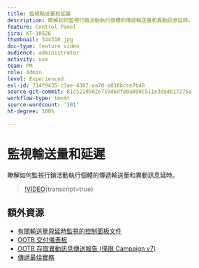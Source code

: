 ```yaml
---
title: 監視輸送量和延遲
description: 瞭解如何監視行銷活動執行個體的傳遞輸送量和異動訊息延時。
feature: Control Panel
jira: KT-10526
thumbnail: 344310.jpg
doc-type: feature video
audience: administrator
activity: use
team: PM
role: Admin
level: Experienced
exl-id: 714f9435-c3ae-4307-aa70-a810bcce7b48
source-git-commit: 81c5210502e719d6dfe0a000c511e3da4b17275a
workflow-type: tm+mt
source-wordcount: '101'
ht-degree: 100%

---
```


# 監視輸送量和延遲

瞭解如何監視行銷活動執行個體的傳遞輸送量和異動訊息延時。

>[!VIDEO](https://video.tv.adobe.com/v/344310/?learn=on){transcript=true}

## 額外資源

* [有關輸送量與延時監視的控制面板文件](https://experienceleague.adobe.com/docs/control-panel/using/performance-monitoring/thoughputs-latencies.html?lang=zh-Hant#)
* [OOTB 交付儀表板](https://experienceleague.adobe.com/docs/campaign-classic/using/sending-messages/monitoring-deliveries/delivery-dashboard.html?lang=zh-Hant)
* [OOTB 存取異動訊息傳送報告 (僅限 Campaign v7)](https://experienceleague.adobe.com/docs/campaign-classic/using/transactional-messaging/reports/about-transactional-messaging-reports.html?lang=zh-Hant)
* [傳遞最佳實務](https://experienceleague.adobe.com/docs/campaign-standard/using/communication-channels/delivery-bestpractices/delivery-best-practices.html?lang=zh-Hant)
